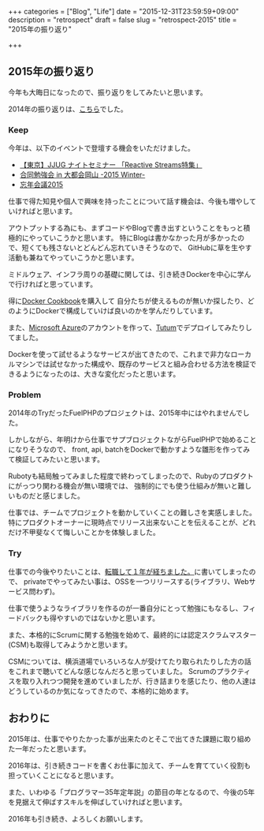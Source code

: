 +++
categories = ["Blog", "Life"]
date = "2015-12-31T23:59:59+09:00"
description = "retrospect"
draft = false
slug = "retrospect-2015"
title = "2015年の振り返り"

+++

## 2015年の振り返り

今年も大晦日になったので、振り返りをしてみたいと思います。

2014年の振り返りは、[こちら](http://grimrose.blogspot.jp/2014/12/2014.html)でした。

### Keep

今年は、以下のイベントで登壇する機会をいただけました。

* [【東京】JJUG ナイトセミナー 「Reactive Streams特集」](https://jjug.doorkeeper.jp/events/26547)
* [合同勉強会 in 大都会岡山 -2015 Winter-](https://gbdaitokai.doorkeeper.jp/events/31149)
* [忘年会議2015](https://bonenkaigi.doorkeeper.jp/events/27273)

仕事で得た知見や個人で興味を持ったことについて話す機会は、今後も増やしていければと思います。

アウトプットする為にも、まずコードやBlogで書き出すということをもっと積極的にやっていこうかと思います。
特にBlogは書かなかった月が多かったので、短くても残さないとどんどん忘れていきそうなので、
GitHubに草を生やす活動も兼ねてやっていこうかと思います。

ミドルウェア、インフラ周りの基礎に関しては、引き続きDockerを中心に学んで行ければと思っています。

得に[Docker Cookbook](http://shop.oreilly.com/product/0636920036791.do)を購入して
自分たちが使えるものが無いか探したり、どのようにDockerで構成していけば良いのかを学んだりしています。

また、[Microsoft Azure](https://azure.microsoft.com/ja-jp/)のアカウントを作って、[Tutum](https://www.tutum.co)でデプロイしてみたりしてました。

Dockerを使って試せるようなサービスが出てきたので、これまで非力なローカルマシンでは試せなかった構成や、既存のサービスと組み合わせる方法を検証できるようになったのは、大きな変化だったと思います。


### Problem

2014年のTryだったFuelPHPのプロジェクトは、2015年中にはやれませんでした。

しかしながら、年明けから仕事でサプブロジェクトながらFuelPHPで始めることになりそうなので、
front, api, batchをDockerで動かすような雛形を作ってみて検証してみたいと思います。

Rubotyも結局触ってみました程度で終わってしまったので、Rubyのプロダクトにがっつり関わる機会が無い環境では、
強制的にでも使う仕組みが無いと難しいものだと感じました。

仕事では、チームでプロジェクトを動かしていくことの難しさを実感しました。
特にプロダクトオーナーに現時点でリリース出来ないことを伝えることが、どれだけ不甲斐なくて悔しいことかを体験しました。


### Try

仕事での今後やりたいことは、[転職して１年が経ちました。](/2015/12/career-change/)に書いてしまったので、
privateでやってみたい事は、OSSを一つリリースする(ライブラリ、Webサービス問わず)。

仕事で使うようなライブラリを作るのが一番自分にとって勉強にもなるし、フィードバックも得やすいのではないかと思います。

また、本格的にScrumに関する勉強を始めて、最終的には認定スクラムマスター(CSM)も取得してみようかと思います。

CSMについては、横浜道場でいろいろな人が受けてたり取られたりした方の話をこれまで聴いてどんな感じなんだろと思っていました。
Scrumのプラクティスを取り入れつつ開発を進めていましたが、行き詰まりを感じたり、他の人達はどうしているのか気になってきたので、本格的に始めます。


## おわりに

2015年は、仕事でやりたかった事が出来たのとそこで出てきた課題に取り組めた一年だったと思います。

2016年は、引き続きコードを書くお仕事に加えて、チームを育てていく役割も担っていくことになると思います。

また、いわゆる「プログラマー35年定年説」の節目の年となるので、今後の5年を見据えて伸ばすスキルを伸ばしていければと思います。

2016年も引き続き、よろしくお願いします。
